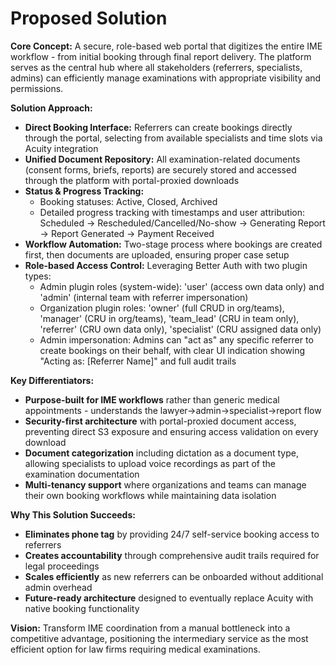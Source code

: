 # Proposed Solution

**Core Concept:** A secure, role-based web portal that digitizes the entire IME workflow - from initial booking through final report delivery. The platform serves as the central hub where all stakeholders (referrers, specialists, admins) can efficiently manage examinations with appropriate visibility and permissions.

**Solution Approach:**
- **Direct Booking Interface:** Referrers can create bookings directly through the portal, selecting from available specialists and time slots via Acuity integration
- **Unified Document Repository:** All examination-related documents (consent forms, briefs, reports) are securely stored and accessed through the platform with portal-proxied downloads
- **Status & Progress Tracking:** 
  - Booking statuses: Active, Closed, Archived
  - Detailed progress tracking with timestamps and user attribution: Scheduled → Rescheduled/Cancelled/No-show → Generating Report → Report Generated → Payment Received
- **Workflow Automation:** Two-stage process where bookings are created first, then documents are uploaded, ensuring proper case setup
- **Role-based Access Control:** Leveraging Better Auth with two plugin types:
  - Admin plugin roles (system-wide): 'user' (access own data only) and 'admin' (internal team with referrer impersonation)
  - Organization plugin roles: 'owner' (full CRUD in org/teams), 'manager' (CRU in org/teams), 'team_lead' (CRU in team only), 'referrer' (CRU own data only), 'specialist' (CRU assigned data only)
  - Admin impersonation: Admins can "act as" any specific referrer to create bookings on their behalf, with clear UI indication showing "Acting as: [Referrer Name]" and full audit trails

**Key Differentiators:**
- **Purpose-built for IME workflows** rather than generic medical appointments - understands the lawyer→admin→specialist→report flow
- **Security-first architecture** with portal-proxied document access, preventing direct S3 exposure and ensuring access validation on every download
- **Document categorization** including dictation as a document type, allowing specialists to upload voice recordings as part of the examination documentation
- **Multi-tenancy support** where organizations and teams can manage their own booking workflows while maintaining data isolation

**Why This Solution Succeeds:**
- **Eliminates phone tag** by providing 24/7 self-service booking access to referrers
- **Creates accountability** through comprehensive audit trails required for legal proceedings
- **Scales efficiently** as new referrers can be onboarded without additional admin overhead
- **Future-ready architecture** designed to eventually replace Acuity with native booking functionality

**Vision:** Transform IME coordination from a manual bottleneck into a competitive advantage, positioning the intermediary service as the most efficient option for law firms requiring medical examinations.
